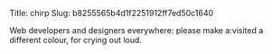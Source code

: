 Title: chirp
Slug: b8255565b4d1f2251912ff7ed50c1640

Web developers and designers everywhere: please make a:visited a different colour, for crying out loud.
